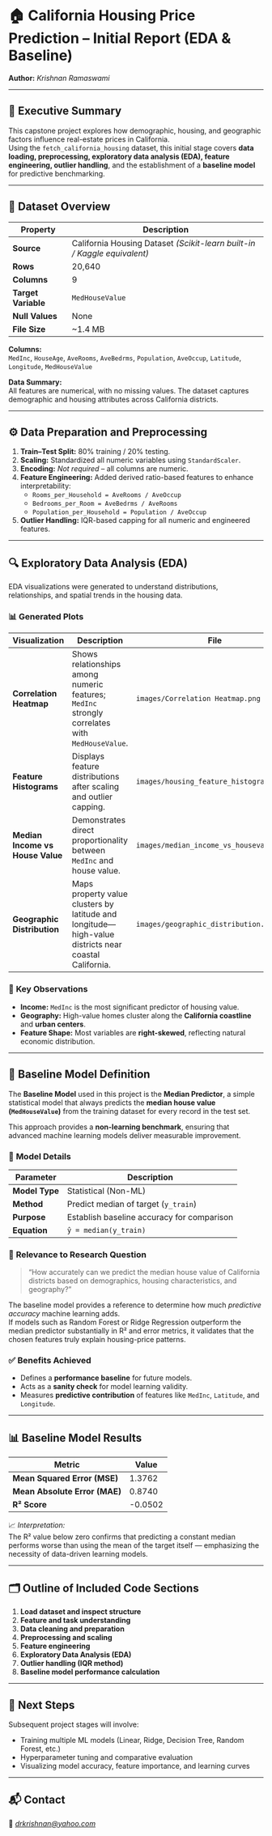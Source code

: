 # 🏠 California Housing Price Prediction – Initial Report (EDA & Baseline)

**Author:** *Krishnan Ramaswami*  

---

## 🧭 Executive Summary

This capstone project explores how demographic, housing, and geographic factors influence real-estate prices in California.  
Using the `fetch_california_housing` dataset, this initial stage covers **data loading, preprocessing, exploratory data analysis (EDA), feature engineering, outlier handling**, and the establishment of a **baseline model** for predictive benchmarking.

---

## 📂 Dataset Overview

| Property             | Description |
|----------------------|-------------|
| **Source**           | California Housing Dataset *(Scikit-learn built-in / Kaggle equivalent)* |
| **Rows**             | 20,640 |
| **Columns**          | 9 |
| **Target Variable**  | `MedHouseValue` |
| **Null Values**      | None |
| **File Size**        | ~1.4 MB |

**Columns:**  
`MedInc`, `HouseAge`, `AveRooms`, `AveBedrms`, `Population`, `AveOccup`, `Latitude`, `Longitude`, `MedHouseValue`

**Data Summary:**  
All features are numerical, with no missing values. The dataset captures demographic and housing attributes across California districts.

---

## ⚙️ Data Preparation and Preprocessing

1. **Train–Test Split:** 80% training / 20% testing.  
2. **Scaling:** Standardized all numeric variables using `StandardScaler`.  
3. **Encoding:** *Not required* – all columns are numeric.  
4. **Feature Engineering:** Added derived ratio-based features to enhance interpretability:  
   - `Rooms_per_Household = AveRooms / AveOccup`  
   - `Bedrooms_per_Room = AveBedrms / AveRooms`  
   - `Population_per_Household = Population / AveOccup`  
5. **Outlier Handling:** IQR-based capping for all numeric and engineered features.

---

## 🔍 Exploratory Data Analysis (EDA)

EDA visualizations were generated to understand distributions, relationships, and spatial trends in the housing data.

### 📊 **Generated Plots**
| Visualization | Description | File |
|----------------|-------------|------|
| **Correlation Heatmap** | Shows relationships among numeric features; `MedInc` strongly correlates with `MedHouseValue`. | `images/Correlation Heatmap.png` |
| **Feature Histograms** | Displays feature distributions after scaling and outlier capping. | `images/housing_feature_histograms.png` |
| **Median Income vs House Value** | Demonstrates direct proportionality between `MedInc` and house value. | `images/median_income_vs_housevalue.png` |
| **Geographic Distribution** | Maps property value clusters by latitude and longitude—high-value districts near coastal California. | `images/geographic_distribution.png` |

### 🔎 **Key Observations**
- **Income:** `MedInc` is the most significant predictor of housing value.  
- **Geography:** High-value homes cluster along the **California coastline** and **urban centers**.  
- **Feature Shape:** Most variables are **right-skewed**, reflecting natural economic distribution.

---

## 🧩 Baseline Model Definition

The **Baseline Model** used in this project is the **Median Predictor**, a simple statistical model that always predicts the **median house value (`MedHouseValue`)** from the training dataset for every record in the test set.  

This approach provides a **non-learning benchmark**, ensuring that advanced machine learning models deliver measurable improvement.

### 📘 **Model Details**

| Parameter | Description |
|------------|--------------|
| **Model Type** | Statistical (Non-ML) |
| **Method** | Predict median of target (`y_train`) |
| **Purpose** | Establish baseline accuracy for comparison |
| **Equation** | `ŷ = median(y_train)` |

### 🧠 **Relevance to Research Question**

> “How accurately can we predict the median house value of California districts based on demographics, housing characteristics, and geography?”

The baseline model provides a reference to determine how much *predictive accuracy* machine learning adds.  
If models such as Random Forest or Ridge Regression outperform the median predictor substantially in R² and error metrics, it validates that the chosen features truly explain housing-price patterns.

### ✅ **Benefits Achieved**
- Defines a **performance baseline** for future models.  
- Acts as a **sanity check** for model learning validity.  
- Measures **predictive contribution** of features like `MedInc`, `Latitude`, and `Longitude`.

---

## 📊 Baseline Model Results

| Metric | Value |
|---------|-------|
| **Mean Squared Error (MSE)** | 1.3762 |
| **Mean Absolute Error (MAE)** | 0.8740 |
| **R² Score** | -0.0502 |

📈 *Interpretation:*  
The R² value below zero confirms that predicting a constant median performs worse than using the mean of the target itself — emphasizing the necessity of data-driven learning models.

---

## 🗂️ Outline of Included Code Sections

1. **Load dataset and inspect structure**  
2. **Feature and task understanding**  
3. **Data cleaning and preparation**  
4. **Preprocessing and scaling**  
5. **Feature engineering**  
6. **Exploratory Data Analysis (EDA)**  
7. **Outlier handling (IQR method)**  
8. **Baseline model performance calculation**

---

## 🚀 Next Steps

Subsequent project stages will involve:
- Training multiple ML models (Linear, Ridge, Decision Tree, Random Forest, etc.)  
- Hyperparameter tuning and comparative evaluation  
- Visualizing model accuracy, feature importance, and learning curves  

---

## 📬 Contact

📧 *drkrishnan@yahoo.com*  
